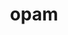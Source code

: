 ---
codehost: https://github.com/https://github.com/ocaml/opam
logohandle: ocaml_opam
sort: opam
title: opam
website: https://opam.ocaml.org/
---